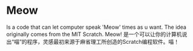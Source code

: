 # Meow
Is a code that can let computer speak 'Meow'  times as u want. The idea originally comes from the MIT Scratch. Meow!  是一个可以让你的计算机说出“喵”的程序，灵感最初来源于麻省理工所创造的Scratch编程软件。喵！

